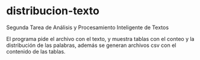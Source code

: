# distribucion-texto
Segunda Tarea de Análisis y Procesamiento Inteligente de Textos

El programa pide el archivo con el texto, y muestra tablas con el conteo y la distribución de las palabras, además se generan archivos csv con el contenido de las tablas.
